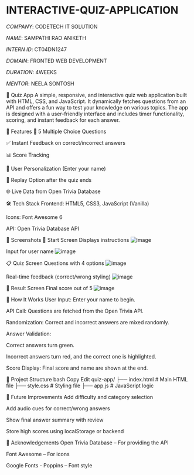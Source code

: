 # INTERACTIVE-QUIZ-APPLICATION

*COMPANY*: CODETECH IT SOLUTION

*NAME*: SAMPATHI RAO ANIKETH

*INTERN ID*: CT04DN1247

*DOMAIN*: FRONTED WEB DEVELOPMENT

*DURATION*: 4WEEKS

*MENTOR*: NEELA SONTOSH

🎯 Quiz App
A simple, responsive, and interactive quiz web application built with HTML, CSS, and JavaScript. It dynamically fetches questions from an API and offers a fun way to test your knowledge on various topics. The app is designed with a user-friendly interface and includes timer functionality, scoring, and instant feedback for each answer.

🚀 Features
🔢 5 Multiple Choice Questions

✅ Instant Feedback on correct/incorrect answers

📊 Score Tracking

👤 User Personalization (Enter your name)

🔄 Replay Option after the quiz ends

🌐 Live Data from Open Trivia Database

🛠️ Tech Stack
Frontend: HTML5, CSS3, JavaScript (Vanilla)

Icons: Font Awesome 6

API: Open Trivia Database API

📸 Screenshots
🧠 Start Screen
Displays instructions
![image](https://github.com/user-attachments/assets/b2004e84-2d24-4b5c-8130-4831aa00ac34)


Input for user name
![image](https://github.com/user-attachments/assets/ccac3f1e-5065-4b88-aacb-e55240e59eaf)


📋 Quiz Screen
Questions with 4 options
![image](https://github.com/user-attachments/assets/e4b4e578-8511-4413-9d67-9b4bd14f3cf3)


Real-time feedback (correct/wrong styling)
![image](https://github.com/user-attachments/assets/1414297d-c6bd-4374-af77-4fe224b06903)



🏁 Result Screen
Final score out of 5
![image](https://github.com/user-attachments/assets/f1b64f34-c201-4397-8e51-633142717de2)


🧩 How It Works
User Input: Enter your name to begin.

API Call: Questions are fetched from the Open Trivia API.

Randomization: Correct and incorrect answers are mixed randomly.

Answer Validation:

Correct answers turn green.

Incorrect answers turn red, and the correct one is highlighted.

Score Display: Final score and name are shown at the end.

📂 Project Structure
bash
Copy
Edit
quiz-app/
├── index.html          # Main HTML file
├── style.css           # Styling file
├── app.js              # JavaScript logic


🔮 Future Improvements
Add difficulty and category selection

Add audio cues for correct/wrong answers

Show final answer summary with review

Store high scores using localStorage or backend


🙌 Acknowledgements
Open Trivia Database – For providing the API

Font Awesome – For icons

Google Fonts - Poppins – Font style
